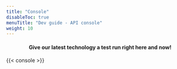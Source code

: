 ```yaml
---
title: "Console"
disableToc: true
menuTitle: "Dev guide - API console"
weight: 10
---
```


#### <center>Give our latest technology a test run right here and now!      


{{< console >}}
